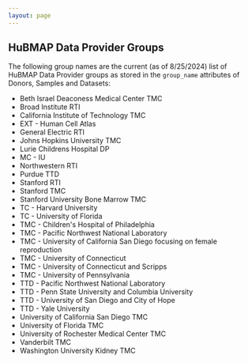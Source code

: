 ```yaml
---
layout: page
---
```


## HuBMAP Data Provider Groups
The following group names are the current (as of 8/25/2024) list of HuBMAP Data Provider groups as stored in the `group_name` attributes of Donors, Samples and Datasets:
  - Beth Israel Deaconess Medical Center TMC
  - Broad Institute RTI
  - California Institute of Technology TMC
  - EXT - Human Cell Atlas
  - General Electric RTI
  - Johns Hopkins University TMC
  - Lurie Childrens Hospital DP
  - MC - IU
  - Northwestern RTI
  - Purdue TTD
  - Stanford RTI
  - Stanford TMC
  - Stanford University Bone Marrow TMC
  - TC - Harvard University
  - TC - University of Florida
  - TMC - Children's Hospital of Philadelphia
  - TMC - Pacific Northwest National Laboratory
  - TMC - University of California San Diego focusing on female reproduction
  - TMC - University of Connecticut
  - TMC - University of Connecticut and Scripps
  - TMC - University of Pennsylvania
  - TTD - Pacific Northwest National Laboratory
  - TTD - Penn State University and Columbia University
  - TTD - University of San Diego and City of Hope
  - TTD - Yale University
  - University of California San Diego TMC
  - University of Florida TMC
  - University of Rochester Medical Center TMC
  - Vanderbilt TMC
  - Washington University Kidney TMC
